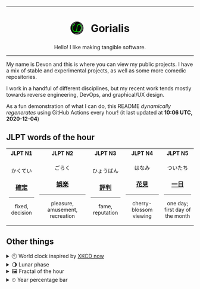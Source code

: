 ***

<h1 align="center">
<sub>
    <img src="readme/resources/avatar.png" height="36">
</sub>
&nbsp;
Gorialis
</h1>
<p align="center">
Hello! I like making tangible software.
</p>

***

My name is Devon and this is where you can view my public projects. I have a mix of stable and experimental projects, as well as some more comedic repositories.

I work in a handful of different disciplines, but my recent work tends mostly towards reverse engineering, DevOps, and graphical/UX design.

As a fun demonstration of what I can do, this README *dynamically regenerates* using GitHub Actions every hour! (it last updated at **10:06 UTC, 2020-12-04**)

<h2>JLPT words of the hour</h2>
<table>
    <tr>
        <th>JLPT N1</th>
        <th>JLPT N2</th>
        <th>JLPT N3</th>
        <th>JLPT N4</th>
        <th>JLPT N5</th>
    </tr>
    <tr>
        <td>
            <p align="center">かくてい</p>
            <h3 align="center"><b><a href="https://jisho.org/search/%E7%A2%BA%E5%AE%9A">確定</a></b></h3>
            <hr>
            <p align="center">fixed,<wbr> decision</p>
        </td>
        <td>
            <p align="center">ごらく</p>
            <h3 align="center"><b><a href="https://jisho.org/search/%E5%A8%AF%E6%A5%BD">娯楽</a></b></h3>
            <hr>
            <p align="center">pleasure,<wbr> amusement,<wbr> recreation</p>
        </td>
        <td>
            <p align="center">ひょうばん</p>
            <h3 align="center"><b><a href="https://jisho.org/search/%E8%A9%95%E5%88%A4">評判</a></b></h3>
            <hr>
            <p align="center">fame,<wbr> reputation</p>
        </td>
        <td>
            <p align="center">はなみ</p>
            <h3 align="center"><b><a href="https://jisho.org/search/%E8%8A%B1%E8%A6%8B">花見</a></b></h3>
            <hr>
            <p align="center">cherry-blossom viewing</p>
        </td>
        <td>
            <p align="center">ついたち</p>
            <h3 align="center"><b><a href="https://jisho.org/search/%E4%B8%80%E6%97%A5">一日</a></b></h3>
            <hr>
            <p align="center">one day;<br> first day of the month</p>
        </td>
    </tr>
</table>

<h2>Other things</h2>
<details>
<summary>🕙  World clock inspired by <a href="https://xkcd.com/now">XKCD now</a></summary>

> <img src="generated/now.png" width="512">

</details>
<details>
<summary>🌖 Lunar phase</summary>

The moon is approximately 67.31% through its phase (Waning Gibbous).

</details>
<details>
<summary>&#x1f5bc; Fractal of the hour</summary>

> <img src="generated/fractal.png" width="512">

</details>
<details>
<summary>&#x23f2; Year percentage bar</summary>
<pre><code>2020 [██████████████████▁▁] 92.46%</code></pre>
</details>
